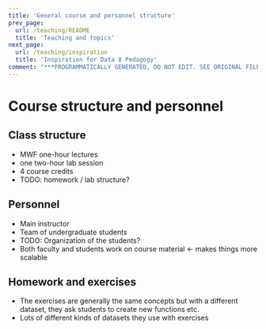 ```yaml
---
title: 'General course and personnel structure'
prev_page:
  url: /teaching/README
  title: 'Teaching and topics'
next_page:
  url: /teaching/inspiration
  title: 'Inspiration for Data 8 Pedagogy'
comment: "***PROGRAMMATICALLY GENERATED, DO NOT EDIT. SEE ORIGINAL FILES IN /content***"
---
```

# Course structure and personnel

## Class structure

* MWF one-hour lectures
* one two-hour lab session
* 4 course credits
* TODO: homework / lab structure?

## Personnel
* Main instructor
* Team of undergraduate students
* TODO: Organization of the students?
* Both faculty and students work on course material <- makes things more scalable

## Homework and exercises
* The exercises are generally the same concepts but with a different dataset, they ask students to create new functions etc.
* Lots of different kinds of datasets they use with exercises
